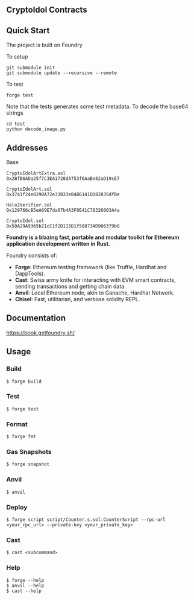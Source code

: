 ## CryptoIdol Contracts

## Quick Start
The project is built on Foundry

To setup
```
git submodule init
git submodule update --recursive --remote
```


To test
```
forge test
```

Note that the tests generates some test metadata. To decode the base64 strings
```
cd test
python decode_image.py
```


## Addresses
Base

```
CryptoIdolArtExtra.sol
0x2BfB6ADa25f7C3EA1728dA753f6AaBe82aD19cE7

CryptoIdolArt.sol
0x3741f24e8290A72e33B33e84B6141DD82835dfBe

Halo2Verifier.sol
0x129766cB5eA69E7da67b4A3F0E41C78326003A4a

CryptoIdol.sol
0x50A29A9365b21cC1f2D115D1f50873AD906379b8
```

**Foundry is a blazing fast, portable and modular toolkit for Ethereum application development written in Rust.**

Foundry consists of:

-   **Forge**: Ethereum testing framework (like Truffle, Hardhat and DappTools).
-   **Cast**: Swiss army knife for interacting with EVM smart contracts, sending transactions and getting chain data.
-   **Anvil**: Local Ethereum node, akin to Ganache, Hardhat Network.
-   **Chisel**: Fast, utilitarian, and verbose solidity REPL.

## Documentation

https://book.getfoundry.sh/

## Usage

### Build

```shell
$ forge build
```

### Test

```shell
$ forge test
```

### Format

```shell
$ forge fmt
```

### Gas Snapshots

```shell
$ forge snapshot
```

### Anvil

```shell
$ anvil
```

### Deploy

```shell
$ forge script script/Counter.s.sol:CounterScript --rpc-url <your_rpc_url> --private-key <your_private_key>
```

### Cast

```shell
$ cast <subcommand>
```

### Help

```shell
$ forge --help
$ anvil --help
$ cast --help
```
